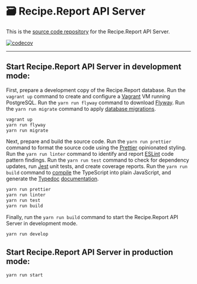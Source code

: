 # 🗃 Recipe.Report API Server  

This is the [source code repository](https://github.com/nothingworksright/api.recipe.report) for the Recipe.Report API Server.  

[![codecov](https://codecov.io/gh/nothingworksright/api.recipe.report/branch/main/graph/badge.svg?token=ARrGqDcKhD)](https://codecov.io/gh/nothingworksright/api.recipe.report)  

---  

## Start Recipe.Report API Server in development mode:  

First, prepare a development copy of the Recipe.Report database. Run the `vagrant up` command to create and configure a [Vagrant](https://www.vagrantup.com/intro) VM running PostgreSQL. Run the `yarn run flyway` command to download [Flyway](https://flywaydb.org/documentation/). Run the `yarn run migrate` command to apply [database migrations](https://github.com/nothingworksright/api.recipe.report/tree/main/src/db/migrations).

```bash
vagrant up
yarn run flyway
yarn run migrate
```

Next, prepare and build the source code. Run the `yarn run prettier` command to format the source code using the [Prettier](https://prettier.io/docs/en/index.html) opinionated styling. Run the `yarn run linter` command to identify and report [ESLint](https://eslint.org/docs/user-guide/getting-started) code pattern findings. Run the `yarn run test` command to check for dependency updates, run [Jest](https://jestjs.io/docs/getting-started) unit tests, and create coverage reports. Run the `yarn run build` command to [compile](https://www.typescriptlang.org/docs/handbook/2/basic-types.html#tsc-the-typescript-compiler) the TypeScript into plain JavaScript, and generate the [Typedoc](http://typedoc.org/guides/installation/#command-line-interface) [documentation](https://www.nothingworksright.io/api.recipe.report/).

```bash
yarn run prettier
yarn run linter
yarn run test
yarn run build
```

Finally, run the `yarn run build` command to start the Recipe.Report API Server in development mode.

```bash
yarn run develop
```

## Start Recipe.Report API Server in production mode:  

```bash
yarn run start
```

